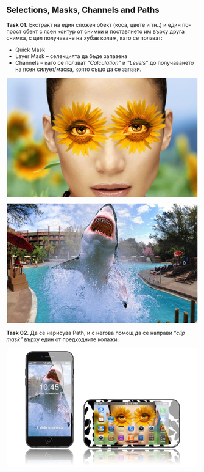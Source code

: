 ## Selections, Masks, Channels and Paths

**Task 01.** Екстракт на един сложен обект (коса, цвете и тн..) и един по-прост обект с ясен контур от снимки и поставянето им върху друга снимка, с цел получаване на хубав колаж, като се ползват:
   * Quick Mask
   * Layer Mask – селекцията  да бъде запазена
   * Channels – като се ползват  *“Calculation”* и *“Levels”* до получаването на ясен силует/маска, която също да се запази.

<p align="center"><img width=500px src="https://github.com/Termininja/TelerikAcademy/blob/master/PS/01.%20Selections%2C%20Masks%2C%20Channels%20and%20Paths/images/collage%201.jpg" /></p>

<p align="center"><img width=500px src="https://github.com/Termininja/TelerikAcademy/blob/master/PS/01.%20Selections%2C%20Masks%2C%20Channels%20and%20Paths/images/collage%202.jpg" /></p>

**Task 02.** Да се нарисува Path, и с негова помощ да се направи *“clip mask”* върху един от предходните колажи.

<p align="center"><img width=500px src="https://github.com/Termininja/TelerikAcademy/blob/master/PS/01.%20Selections%2C%20Masks%2C%20Channels%20and%20Paths/images/iPhone.jpg" /></p>

